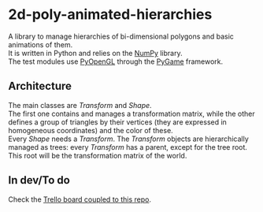 # 2d-poly-animated-hierarchies

A library to manage hierarchies of bi-dimensional polygons 
and basic animations of them.  
It is written in Python and relies on the [NumPy][1] library.  
The test modules use [PyOpenGL][2] through the [PyGame][3] framework.  

[1]: http://www.numpy.org/
[2]: http://pyopengl.sourceforge.net/
[3]: http://www.pygame.org/

## Architecture

The main classes are *Transform* and *Shape*.  
The first one contains and manages a transformation matrix, while the other
defines a group of triangles by their vertices (they are expressed in 
homogeneous coordinates) and the color of these.  
Every *Shape* needs a *Transform*. The *Transform* objects are hierarchically
managed as trees: every *Transform* has a parent, except for the tree root.
This root will be the transformation matrix of the world.

## In dev/To do

Check the [Trello board coupled to this repo][4].

[4]: https://trello.com/b/i3FmiFIE/2d-poly-animated-hierarchies
